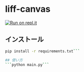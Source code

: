 # liff-canvas

[![Run on repl.it](https://repl.it/badge/github/HRTK92/liff-canvas)](https://repl.it/github/HRTK92/liff-canvas}&ref=button)

## インストール
```sh
pip install -r requirements.txt```

## 使い方
```python main.py```